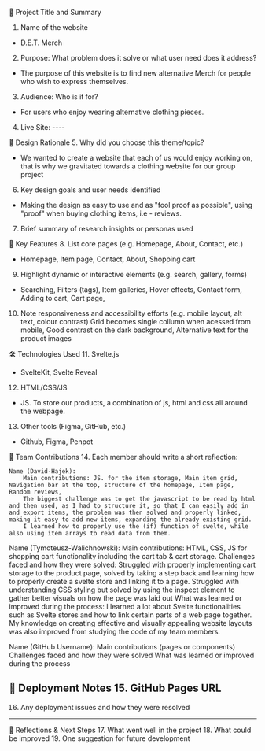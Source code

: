 🧾 Project Title and Summary
1. Name of the website
- D.E.T. Merch 
2. Purpose: What problem does it solve or what user need does it address?
- The purpose of this website is to find new alternative Merch for people who wish to express themselves.
3. Audience: Who is it for?
- For users who enjoy wearing alternative clothing pieces.
4. Live Site: ----

🧠 Design Rationale
5. Why did you choose this theme/topic?
- We wanted to create a website that each of us would enjoy working on, that is why we gravitated towards a clothing website for our group project
6. Key design goals and user needs identified
- Making the design as easy to use and as "fool proof as possible", using "proof" when buying clothing items, i.e - reviews.
7. Brief summary of research insights or personas used

🔧 Key Features
8. List core pages (e.g. Homepage, About, Contact, etc.)
- Homepage, Item page, Contact, About, Shopping cart
9. Highlight dynamic or interactive elements (e.g. search, gallery, forms)
- Searching, Filters (tags), Item galleries, Hover effects, Contact form, Adding to cart, Cart page, 
10. Note responsiveness and accessibility efforts (e.g. mobile layout, alt text, colour contrast)
Grid becomes single collumn when acessed from mobile, Good contrast on the dark background, Alternative text for the product images

🛠️ Technologies Used
11. Svelte.js
- SvelteKit, Svelte Reveal
12. HTML/CSS/JS
- JS. To store our products, a combination of js, html and css all around the webpage.
13. Other tools (Figma, GitHub, etc.)
- Github, Figma, Penpot

👥 Team Contributions
14. Each member should write a short reflection:

    Name (David-Hajek):
        Main contributions: JS. for the item storage, Main item grid, Navigation bar at the top, structure of the homepage, Item page, Random reviews, 
        The biggest challenge was to get the javascript to be read by html and then used, as I had to structure it, so that I can easily add in and export items, the problem was then solved and properly linked, making it easy to add new items, expanding the already existing grid.
        I learned how to properly use the (if) function of swelte, while also using item arrays to read data from them.

 Name (Tymoteusz-Walichnowski):
        Main contributions: HTML, CSS, JS for shopping cart functionality including the cart tab & cart storage.
        Challenges faced and how they were solved: Struggled with properly implementing cart storage to the product page, solved by taking a step back and learning how to properly create a svelte store and linking it to a page. Struggled with understanding CSS styling but solved by using the inspect element to gather better visuals on how the page was laid out
        What was learned or improved during the process: I learned a lot about Svelte functionalities such as Svelte stores and how to link certain parts of a web page together. My knowledge on creating effective and visually appealing website layouts was also improved from studying the code of my team members. 

 Name (GitHub Username):
        Main contributions (pages or components)
        Challenges faced and how they were solved
        What was learned or improved during the process

🚀 Deployment Notes
15. GitHub Pages URL
----
16. Any deployment issues and how they were resolved
---

🔄 Reflections & Next Steps
17. What went well in the project
18. What could be improved
19. One suggestion for future development

